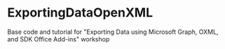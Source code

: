 # ExportingDataOpenXML
Base code and tutorial for "Exporting Data using Microsoft Graph, OXML, and SDK Office Add-ins" workshop
